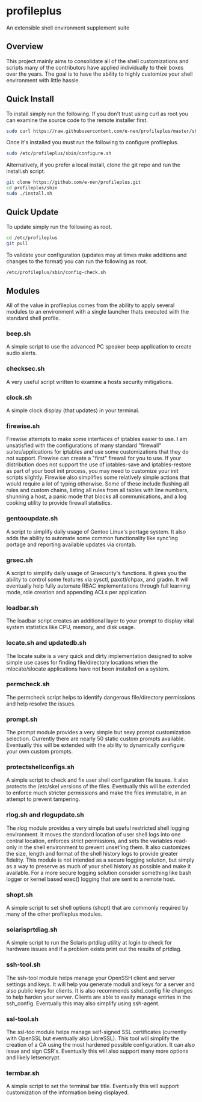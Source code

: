 # profileplus
An extensible shell environment supplement suite

## Overview
This project mainly aims to consolidate all of the shell customizations and scripts many of the contributors have applied individually to their boxes over the years. The goal is to have the ability to highly customize your shell environment with little hassle.

## Quick Install
To install simply run the following. If you don't trust using curl as root you can examine the source code to the remote installer first.

```bash
sudo curl https://raw.githubusercontent.com/e-nen/profileplus/master/sbin/remote-install.sh | bash
```

Once it's installed you must run the following to configure profileplus.

```bash
sudo /etc/profileplus/sbin/configure.sh
```

Alternatively, if you prefer a local install, clone the git repo and run the install.sh script.

```bash
git clone https://github.com/e-nen/profileplus.git
cd profileplus/sbin
sudo ./install.sh
```

## Quick Update
To update simply run the following as root.

```bash
cd /etc/profileplus
git pull
```

To validate your configuration (updates may at times make additions and changes to the format) you can run the following as root.

```bash
/etc/profileplus/sbin/config-check.sh
```

## Modules
All of the value in profileplus comes from the ability to apply several modules to an environment with a single launcher thats executed with the standard shell profile.

### beep.sh
A simple script to use the advanced PC speaker beep application to create audio alerts.

### checksec.sh
A very useful script written to examine a hosts security mitigations.

### clock.sh
A simple clock display (that updates) in your terminal.

### firewise.sh
Firewise attempts to make some interfaces of iptables easier to use. I am unsatisfied with the configurations of many standard "firewall" suites/applications for iptables and use some customizations that they do not support. Firewise can create a "first" firewall for you to use. If your distribution does not support the use of iptables-save and iptables-restore as part of your boot init process, you may need to customize your init scripts slightly. Firewise also simplifies some relatively simple actions that would require a lot of typing otherwise. Some of these include flushing all rules and custom chains, listing all rules from all tables with line numbers, shunning a host, a panic mode that blocks all communications, and a log cooking utility to provide firewall statistics.

### gentooupdate.sh
A script to simplify daily usage of Gentoo Linux's portage system. It also adds the ability to automate some common functionality like sync'ing portage and reporting available updates via crontab.

### grsec.sh
A script to simplify daily usage of Grsecurity's functions. It gives you the ability to control some features via sysctl, paxctl/chpax, and gradm. It will eventually help fully automate RBAC implementations through full learning mode, role creation and appending ACLs per application.

### loadbar.sh
The loadbar script creates an additional layer to your prompt to display vital system statistics like CPU, memory, and disk usage.

### locate.sh and updatedb.sh
The locate suite is a very quick and dirty implementation designed to solve simple use cases for finding file/directory locations when the mlocate/slocate applications have not been installed on a system.

### permcheck.sh
The permcheck script helps to identify dangerous file/directory permissions and help resolve the issues.

### prompt.sh
The prompt module provides a very simple but sexy prompt customization selection. Currently there are nearly 50 static custom prompts available. Eventually this will be extended with the ability to dynamically configure your own custom prompts.

### protectshellconfigs.sh
A simple script to check and fix user shell configuration file issues. It also protects the /etc/skel versions of the files. Eventually this will be extended to enforce much stricter permissions and make the files immutable, in an attempt to prevent tampering.

### rlog.sh and rlogupdate.sh
The rlog module provides a very simple but useful restricted shell logging environment. It moves the standard location of user shell logs into one central location, enforces strict permissions, and sets the variables read-only in the shell environment to prevent unset'ing them. It also customizes the size, length and format of the shell history logs to provide greater fidelity. This module is not intended as a secure logging solution, but simply as a way to preserve as much of your shell history as possible and make it available. For a more secure logging solution consider something like bash logger or kernel based exec() logging that are sent to a remote host.

### shopt.sh
A simple script to set shell options (shopt) that are commonly required by many of the other profileplus modules.

### solarisprtdiag.sh
A simple script to run the Solaris prtdiag utility at login to check for hardware issues and if a problem exists print out the results of prtdiag.

### ssh-tool.sh
The ssh-tool module helps manage your OpenSSH client and server settings and keys. It will help you generate moduli and keys for a server and also public keys for clients. It is also recommends sshd_config file changes to help harden your server. Clients are able to easily manage entries in the ssh_config. Eventually this may also simplify using ssh-agent.

### ssl-tool.sh
The ssl-too module helps manage self-signed SSL certificates (currently with OpenSSL but eventually also LibreSSL). This tool will simplify the creation of a CA using the most hardened possible configuration. It can also issue and sign CSR's. Eventually this will also support many more options and likely letsencrypt.

### termbar.sh
A simple script to set the terminal bar title. Eventually this will support customization of the information being displayed.
